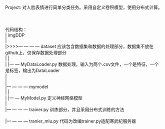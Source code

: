Project: 对人脸表情进行简单分类任务。采用自定义卷积模型，使用分布式计算。<br>
<br>
<br>
<br>
代码结构：<br>
| imgDDP<br>
|<br>
|>>>>— — — —   dataset  应该包含数据集和数据的处理部分，数据集不放在github上，仅保存数据处理部分<br>
|         |<br>
|         |— — MyDataLoader.py  数据处理，输入为两个.csv文件，一个是特征，一个是标签，输出为DataLoader<br>
|<br>
|<br>
|— — — —   mymodel<br>
|         |<br>
|         |— — MyModel.py 定义神经网络模型<br>
|<br>
|— — — —   trainer.py     训练部分，并且采用分布式训练的方法<br><br>
|— — — —   tranier_mlu.py 代码为改编trainer.py适配寒武纪服务器<br>


